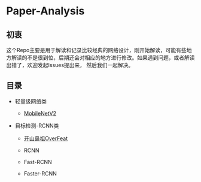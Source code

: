 # Paper-Analysis

## 初衷
这个Repo主要是用于解读和记录比较经典的网络设计，刚开始解读，可能有些地方解读的不是很到位，后期还会对相应的地方进行修改。如果遇到问题，或者解读出错了，欢迎发起Issues提出来，
然后我们一起解决。

## 目录

* 轻量级网络类

  * [MobileNetV2](https://github.com/ZH-Lee/Paper-Analysis/blob/master/MobileNet/MobileNetv2.md)

* 目标检测-RCNN类
  * [开山鼻祖OverFeat](https://github.com/ZH-Lee/Paper-Analysis/blob/master/OverFeat/OverFeat.md)
  
  * RCNN

  * Fast-RCNN

  * Faster-RCNN
